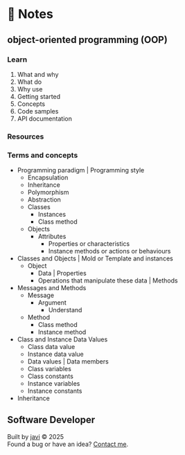 # :memo: Notes
## object-oriented programming (OOP)
### Learn
1. What and why
2. What do
3. Why use
4. Getting started
5. Concepts
6. Code samples
7. API documentation
### Resources
### Terms and concepts
* Programming paradigm | Programming style
  - Encapsulation
  - Inheritance
  - Polymorphism
  - Abstraction
  * Classes
    - Instances
    - Class method
  * Objects
    * Attributes
      - Properties or characteristics
      - Instance methods or actions or behaviours
* Classes and Objects | Mold or Template and instances
  * Object
    - Data | Properties
    - Operations that manipulate these data | Methods
* Messages and Methods
  * Message
    * Argument
      - Understand
  * Method
    - Class method
    - Instance method
* Class and Instance Data Values
  - Class data value
  - Instance data value
  - Data values | Data members
  - Class variables
  - Class constants
  - Instance variables
  - Instance constants
* Inheritance
## Software Developer
Built by [javi](https://github.com/javierandres-dev/) :copyright: 2025  
Found a bug or have an idea? [Contact me](https://www.linkedin.com/in/javierandres-dev/).
